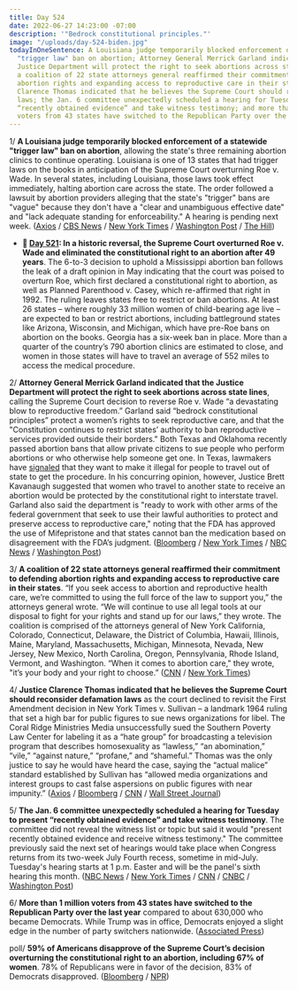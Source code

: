 ```yaml
---
title: Day 524
date: 2022-06-27 14:23:00 -07:00
description: '"Bedrock constitutional principles."'
image: "/uploads/day-524-biden.jpg"
todayInOneSentence: A Louisiana judge temporarily blocked enforcement of a statewide
  "trigger law" ban on abortion; Attorney General Merrick Garland indicated that the
  Justice Department will protect the right to seek abortions across state lines;
  a coalition of 22 state attorneys general reaffirmed their commitment to defending
  abortion rights and expanding access to reproductive care in their states; Justice
  Clarence Thomas indicated that he believes the Supreme Court should reconsider defamation
  laws; the Jan. 6 committee unexpectedly scheduled a hearing for Tuesday to present
  “recently obtained evidence” and take witness testimony; and more than 1 million
  voters from 43 states have switched to the Republican Party over the last year.
---
```


1/ **A Louisiana judge temporarily blocked enforcement of a statewide "trigger law" ban on abortion**, allowing the state's three remaining abortion clinics to continue operating. Louisiana is one of 13 states that had trigger laws on the books in anticipation of the Supreme Court overturning Roe v. Wade. In several states, including Louisiana, those laws took effect immediately, halting abortion care across the state. The order followed a lawsuit by abortion providers alleging that the state's "trigger" bans are "vague" because they don't have a "clear and unambiguous effective date" and "lack adequate standing for enforceability." A hearing is pending next week. ([Axios](https://www.axios.com/2022/06/27/abortion-louisiana-trigger-law-lawsuit-roe) / [CBS News](https://www.cbsnews.com/news/louisiana-abortion-trigger-ban-court-blocks/) / [New York Times](https://www.nytimes.com/2022/06/27/us/louisiana-trigger-law-blocked.html) / [Washington Post](https://www.washingtonpost.com/politics/2022/06/27/abortion-trigger-law-supreme-court/) / [The Hill](https://thehill.com/policy/healthcare/3538276-abortion-rights-proponents-challenge-louisiana-trigger-laws/))

* **📌 [Day 521](https://whatthefuckjusthappenedtoday.com/2022/06/24/day-521/#1-in-a-historic-reversal-the-supreme): In a historic reversal, the Supreme Court overturned Roe v. Wade and eliminated the constitutional right to an abortion after 49 years**. The 6-to-3 decision to uphold a Mississippi abortion ban follows the leak of a draft opinion in May indicating that the court was poised to overturn Roe, which first declared a constitutional right to abortion, as well as Planned Parenthood v. Casey, which re-affirmed that right in 1992. The ruling leaves states free to restrict or ban abortions. At least 26 states – where roughly 33 million women of child-bearing age live – are expected to ban or restrict abortions, including battleground states like Arizona, Wisconsin, and Michigan, which have pre-Roe bans on abortion on the books. Georgia has a six-week ban in place. More than a quarter of the country’s 790 abortion clinics are estimated to close, and women in those states will have to travel an average of 552 miles to access the medical procedure.

2/ **Attorney General Merrick Garland indicated that the Justice Department will protect the right to seek abortions across state lines**, calling the Supreme Court decision to reverse Roe v. Wade “a devastating blow to reproductive freedom.” Garland said “bedrock constitutional principles” protect a women’s rights to seek reproductive care, and that the "Constitution continues to restrict states’ authority to ban reproductive services provided outside their borders." Both Texas and Oklahoma recently passed abortion bans that allow private citizens to sue people who perform abortions or who otherwise help someone get one. In Texas, lawmakers have [signaled](https://www.texastribune.org/2022/05/09/texas-republicans-roe-wade-abortion-adoptions/) that they want to make it illegal for people to travel out of state to get the procedure. In his concurring opinion, however, Justice Brett Kavanaugh suggested that women who travel to another state to receive an abortion would be protected by the constitutional right to interstate travel. Garland also said the department is "ready to work with other arms of the federal government that seek to use their lawful authorities to protect and preserve access to reproductive care," noting that the FDA has approved the use of Mifepristone and that states cannot ban the medication based on disagreement with the FDA’s judgment. ([Bloomberg](https://www.bloomberg.com/news/articles/2022-06-24/garland-says-doj-will-protect-right-to-get-abortion-out-of-state?sref=MIBMEEoj) / [New York Times](https://www.nytimes.com/2022/06/24/us/garland-abortion-access-roe.html) / [NBC News](https://www.nbcnews.com/politics/justice-department/garland-signals-brewing-battle-gop-led-states-access-abortion-pills-rcna35231) / [Washington Post](https://www.washingtonpost.com/national-security/2022/06/24/garland-abortion-justice-ru486/))

3/ **A coalition of 22 state attorneys general reaffirmed their commitment to defending abortion rights and expanding access to reproductive care in their states**. “If you seek access to abortion and reproductive health care, we’re committed to using the full force of the law to support you,” the attorneys general wrote. “We will continue to use all legal tools at our disposal to fight for your rights and stand up for our laws,” they wrote. The coalition is comprised of the attorneys general of New York California, Colorado, Connecticut, Delaware, the District of Columbia, Hawaii, Illinois, Maine, Maryland, Massachusetts, Michigan, Minnesota, Nevada, New Jersey, New Mexico, North Carolina, Oregon, Pennsylvania, Rhode Island, Vermont, and Washington. “When it comes to abortion care," they wrote, "it’s your body and your right to choose.” ([CNN](https://www.cnn.com/politics/live-news/abortion-roe-wade-supreme-court-06-27-22/h_efa52b80ede52b5e4a0f484f66f2ce6c) / [New York Times](https://www.nytimes.com/live/2022/06/27/us/abortion-roe-wade-supreme-court/abortion-rights-groups-take-up-the-fight-in-the-states?smid=url-share))

4/ **Justice Clarence Thomas indicated that he believes the Supreme Court should reconsider defamation laws** as the court declined to revisit the First Amendment decision in New York Times v. Sullivan – a landmark 1964 ruling that set a high bar for public figures to sue news organizations for libel. The Coral Ridge Ministries Media unsuccessfully sued the Southern Poverty Law Center for labeling it as a “hate group” for broadcasting a television program that describes homosexuality as “lawless,” “an abomination,” “vile,” “against nature,” “profane,” and “shameful.” Thomas was the only justice to say he would have heard the case, saying the “actual malice” standard established by Sullivan has “allowed media organizations and interest groups to cast false aspersions on public figures with near impunity.” ([Axios](https://www.axios.com/2022/06/27/clarence-thomas-media-libel-standard) / [Bloomberg](https://www.bloomberg.com/news/articles/2022-06-27/thomas-says-he-would-hear-hate-group-appeal-revisit-libel-law?sref=MIBMEEoj) / [CNN](https://www.cnn.com/2022/06/27/politics/supreme-court-new-york-times-sullivan/) / [Wall Street Journal](https://www.wsj.com/articles/supreme-court-declines-to-revisit-landmark-press-freedom-case-11656347624?mod=politics_lead_pos2))

5/ **The Jan. 6 committee unexpectedly scheduled a hearing for Tuesday to present “recently obtained evidence” and take witness testimony**. The committee did not reveal the witness list or topic but said it would "present recently obtained evidence and receive witness testimony." The committee previously said the next set of hearings would take place when Congress returns from its two-week July Fourth recess, sometime in mid-July. Tuesday's hearing starts at 1 p.m. Easter and will be the panel's sixth hearing this month. ([NBC News](https://www.nbcnews.com/politics/congress/jan-6-panel-adds-last-minute-hearing-tuesday-afternoon-rcna35509) / [New York Times](https://www.nytimes.com/2022/06/27/us/politics/jan-6-hearing.html) / [CNN](https://www.cnn.com/2022/06/27/politics/january-6-committee-adds-hearing/index.html) / [CNBC](https://www.cnbc.com/2022/06/27/jan-6-committee-announces-surprise-hearing-for-tuesday-on-new-evidence.html) / [Washington Post](https://www.washingtonpost.com/politics/2022/06/27/abortion-midterms-biden-g7/#link-EWNX3WMCRBFLDE3NK4EINRXQEA))

6/ **More than 1 million voters from 43 states have switched to the Republican Party over the last year** compared to about 630,000 who became Democrats. While Trump was in office, Democrats enjoyed a slight edge in the number of party switchers nationwide. ([Associated Press](https://apnews.com/article/2022-midterm-elections-biden-covid-health-presidential-e50db07385831e67f866ec45402be8b9))

poll/ **59% of Americans disapprove of the Supreme Court’s decision overturning the constitutional right to an abortion, including 67% of women**. 78% of Republicans were in favor of the decision, 83% of Democrats disapproved. ([Bloomberg](https://www.bloomberg.com/news/articles/2022-06-26/supreme-court-s-roe-decision-disapproved-by-majority-in-cbs-poll?srnd=premium-canada&sref=MIBMEEoj) / [NPR](https://www.npr.org/2022/06/27/1107733632/poll-majorities-oppose-supreme-courts-abortion-ruling-and-worry-about-other-righ))